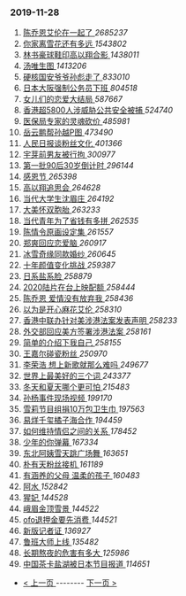 ### 2019-11-28 
1. [ 陈乔恩艾伦在一起了 ](https://s.weibo.com/weibo?q=%23%E9%99%88%E4%B9%94%E6%81%A9%E8%89%BE%E4%BC%A6%E5%9C%A8%E4%B8%80%E8%B5%B7%E4%BA%86%23&Refer=top) *2685237*
1. [ 你家离雪花还有多远 ](https://s.weibo.com/weibo?q=%23%E4%BD%A0%E5%AE%B6%E7%A6%BB%E9%9B%AA%E8%8A%B1%E8%BF%98%E6%9C%89%E5%A4%9A%E8%BF%9C%23&Refer=top) *1543802*
1. [ 林书豪球鞋印高以翔合影 ](https://s.weibo.com/weibo?q=%23%E6%9E%97%E4%B9%A6%E8%B1%AA%E7%90%83%E9%9E%8B%E5%8D%B0%E9%AB%98%E4%BB%A5%E7%BF%94%E5%90%88%E5%BD%B1%23&Refer=top) *1438011*
1. [ 汤唯生图 ](https://s.weibo.com/weibo?q=%23%E6%B1%A4%E5%94%AF%E7%94%9F%E5%9B%BE%23&Refer=top) *1413206*
1. [ 硬核国安爷爷孙彪走了 ](https://s.weibo.com/weibo?q=%23%E7%A1%AC%E6%A0%B8%E5%9B%BD%E5%AE%89%E7%88%B7%E7%88%B7%E5%AD%99%E5%BD%AA%E8%B5%B0%E4%BA%86%23&Refer=top) *833010*
1. [ 日本大阪强制公务员下班 ](https://s.weibo.com/weibo?q=%23%E6%97%A5%E6%9C%AC%E5%A4%A7%E9%98%AA%E5%BC%BA%E5%88%B6%E5%85%AC%E5%8A%A1%E5%91%98%E4%B8%8B%E7%8F%AD%23&Refer=top) *804518*
1. [ 女儿们的恋爱大结局 ](https://s.weibo.com/weibo?q=%23%E5%A5%B3%E5%84%BF%E4%BB%AC%E7%9A%84%E6%81%8B%E7%88%B1%E5%A4%A7%E7%BB%93%E5%B1%80%23&Refer=top) *587667*
1. [ 香港超5800人涉威胁公共安全被捕 ](https://s.weibo.com/weibo?q=%23%E9%A6%99%E6%B8%AF%E8%B6%855800%E4%BA%BA%E6%B6%89%E5%A8%81%E8%83%81%E5%85%AC%E5%85%B1%E5%AE%89%E5%85%A8%E8%A2%AB%E6%8D%95%23&Refer=top) *524740*
1. [ 医保局专家的灵魂砍价 ](https://s.weibo.com/weibo?q=%23%E5%8C%BB%E4%BF%9D%E5%B1%80%E4%B8%93%E5%AE%B6%E7%9A%84%E7%81%B5%E9%AD%82%E7%A0%8D%E4%BB%B7%23&Refer=top) *485981*
1. [ 岳云鹏帮孙越P图 ](https://s.weibo.com/weibo?q=%23%E5%B2%B3%E4%BA%91%E9%B9%8F%E5%B8%AE%E5%AD%99%E8%B6%8AP%E5%9B%BE%23&Refer=top) *473490*
1. [ 人民日报谈粉丝文化 ](https://s.weibo.com/weibo?q=%23%E4%BA%BA%E6%B0%91%E6%97%A5%E6%8A%A5%E8%B0%88%E7%B2%89%E4%B8%9D%E6%96%87%E5%8C%96%23&Refer=top) *401366*
1. [ 宇芽前男友被行拘 ](https://s.weibo.com/weibo?q=%23%E5%AE%87%E8%8A%BD%E5%89%8D%E7%94%B7%E5%8F%8B%E8%A2%AB%E8%A1%8C%E6%8B%98%23&Refer=top) *300977*
1. [ 第一批90后30岁倒计时 ](https://s.weibo.com/weibo?q=%23%E7%AC%AC%E4%B8%80%E6%89%B990%E5%90%8E30%E5%B2%81%E5%80%92%E8%AE%A1%E6%97%B6%23&Refer=top) *296144*
1. [ 感恩节 ](https://s.weibo.com/weibo?q=%E6%84%9F%E6%81%A9%E8%8A%82&Refer=top) *265398*
1. [ 高以翔追思会 ](https://s.weibo.com/weibo?q=%23%E9%AB%98%E4%BB%A5%E7%BF%94%E8%BF%BD%E6%80%9D%E4%BC%9A%23&Refer=top) *264628*
1. [ 当代大学生沈眉庄 ](https://s.weibo.com/weibo?q=%23%E5%BD%93%E4%BB%A3%E5%A4%A7%E5%AD%A6%E7%94%9F%E6%B2%88%E7%9C%89%E5%BA%84%23&Refer=top) *264192*
1. [ 大美怀双胞胎 ](https://s.weibo.com/weibo?q=%23%E5%A4%A7%E7%BE%8E%E6%80%80%E5%8F%8C%E8%83%9E%E8%83%8E%23&Refer=top) *263233*
1. [ 当代青年为了省钱有多拼 ](https://s.weibo.com/weibo?q=%23%E5%BD%93%E4%BB%A3%E9%9D%92%E5%B9%B4%E4%B8%BA%E4%BA%86%E7%9C%81%E9%92%B1%E6%9C%89%E5%A4%9A%E6%8B%BC%23&Refer=top) *262535*
1. [ 陈情令原画设定集 ](https://s.weibo.com/weibo?q=%23%E9%99%88%E6%83%85%E4%BB%A4%E5%8E%9F%E7%94%BB%E8%AE%BE%E5%AE%9A%E9%9B%86%23&Refer=top) *261557*
1. [ 郑爽回应恋爱脑 ](https://s.weibo.com/weibo?q=%23%E9%83%91%E7%88%BD%E5%9B%9E%E5%BA%94%E6%81%8B%E7%88%B1%E8%84%91%23&Refer=top) *260917*
1. [ 冰雪奇缘同款婚纱 ](https://s.weibo.com/weibo?q=%23%E5%86%B0%E9%9B%AA%E5%A5%87%E7%BC%98%E5%90%8C%E6%AC%BE%E5%A9%9A%E7%BA%B1%23&Refer=top) *260645*
1. [ 十年颜值变化挑战 ](https://s.weibo.com/weibo?q=%23%E5%8D%81%E5%B9%B4%E9%A2%9C%E5%80%BC%E5%8F%98%E5%8C%96%E6%8C%91%E6%88%98%23&Refer=top) *259387*
1. [ 日系盐系脸 ](https://s.weibo.com/weibo?q=%23%E6%97%A5%E7%B3%BB%E7%9B%90%E7%B3%BB%E8%84%B8%23&Refer=top) *258879*
1. [ 2020陆片在台上映配额 ](https://s.weibo.com/weibo?q=%232020%E9%99%86%E7%89%87%E5%9C%A8%E5%8F%B0%E4%B8%8A%E6%98%A0%E9%85%8D%E9%A2%9D%23&Refer=top) *258444*
1. [ 陈乔恩 爱情没有放弃我 ](https://s.weibo.com/weibo?q=%E9%99%88%E4%B9%94%E6%81%A9%20%E7%88%B1%E6%83%85%E6%B2%A1%E6%9C%89%E6%94%BE%E5%BC%83%E6%88%91&Refer=top) *258436*
1. [ 以为是开心麻花艾伦 ](https://s.weibo.com/weibo?q=%23%E4%BB%A5%E4%B8%BA%E6%98%AF%E5%BC%80%E5%BF%83%E9%BA%BB%E8%8A%B1%E8%89%BE%E4%BC%A6%23&Refer=top) *258310*
1. [ 香港中联办针对美涉港法案发表声明 ](https://s.weibo.com/weibo?q=%23%E9%A6%99%E6%B8%AF%E4%B8%AD%E8%81%94%E5%8A%9E%E9%92%88%E5%AF%B9%E7%BE%8E%E6%B6%89%E6%B8%AF%E6%B3%95%E6%A1%88%E5%8F%91%E8%A1%A8%E5%A3%B0%E6%98%8E%23&Refer=top) *258233*
1. [ 外交部回应美方签署涉港法案 ](https://s.weibo.com/weibo?q=%23%E5%A4%96%E4%BA%A4%E9%83%A8%E5%9B%9E%E5%BA%94%E7%BE%8E%E6%96%B9%E7%AD%BE%E7%BD%B2%E6%B6%89%E6%B8%AF%E6%B3%95%E6%A1%88%23&Refer=top) *258161*
1. [ 简单的介绍下我自己 ](https://s.weibo.com/weibo?q=%23%E7%AE%80%E5%8D%95%E7%9A%84%E4%BB%8B%E7%BB%8D%E4%B8%8B%E6%88%91%E8%87%AA%E5%B7%B1%23&Refer=top) *258155*
1. [ 王嘉尔碰瓷粉丝 ](https://s.weibo.com/weibo?q=%23%E7%8E%8B%E5%98%89%E5%B0%94%E7%A2%B0%E7%93%B7%E7%B2%89%E4%B8%9D%23&Refer=top) *250970*
1. [ 李荣浩 想上新歌就那么难吗 ](https://s.weibo.com/weibo?q=%E6%9D%8E%E8%8D%A3%E6%B5%A9%20%E6%83%B3%E4%B8%8A%E6%96%B0%E6%AD%8C%E5%B0%B1%E9%82%A3%E4%B9%88%E9%9A%BE%E5%90%97&Refer=top) *249677*
1. [ 世界上最美好的三个词 ](https://s.weibo.com/weibo?q=%23%E4%B8%96%E7%95%8C%E4%B8%8A%E6%9C%80%E7%BE%8E%E5%A5%BD%E7%9A%84%E4%B8%89%E4%B8%AA%E8%AF%8D%23&Refer=top) *243377*
1. [ 冬天和夏天哪个更可怕 ](https://s.weibo.com/weibo?q=%23%E5%86%AC%E5%A4%A9%E5%92%8C%E5%A4%8F%E5%A4%A9%E5%93%AA%E4%B8%AA%E6%9B%B4%E5%8F%AF%E6%80%95%23&Refer=top) *215483*
1. [ 孙杨事件现场视频 ](https://s.weibo.com/weibo?q=%23%E5%AD%99%E6%9D%A8%E4%BA%8B%E4%BB%B6%E7%8E%B0%E5%9C%BA%E8%A7%86%E9%A2%91%23&Refer=top) *199170*
1. [ 雪莉节目组捐10万包卫生巾 ](https://s.weibo.com/weibo?q=%23%E9%9B%AA%E8%8E%89%E8%8A%82%E7%9B%AE%E7%BB%84%E6%8D%9010%E4%B8%87%E5%8C%85%E5%8D%AB%E7%94%9F%E5%B7%BE%23&Refer=top) *197563*
1. [ 易烊千玺橘子海合作 ](https://s.weibo.com/weibo?q=%23%E6%98%93%E7%83%8A%E5%8D%83%E7%8E%BA%E6%A9%98%E5%AD%90%E6%B5%B7%E5%90%88%E4%BD%9C%23&Refer=top) *194459*
1. [ 如何维持情侣之间的关系 ](https://s.weibo.com/weibo?q=%23%E5%A6%82%E4%BD%95%E7%BB%B4%E6%8C%81%E6%83%85%E4%BE%A3%E4%B9%8B%E9%97%B4%E7%9A%84%E5%85%B3%E7%B3%BB%23&Refer=top) *178452*
1. [ 少年的你弹幕 ](https://s.weibo.com/weibo?q=%23%E5%B0%91%E5%B9%B4%E7%9A%84%E4%BD%A0%E5%BC%B9%E5%B9%95%23&Refer=top) *167334*
1. [ 东北阿姨雪天跳广场舞 ](https://s.weibo.com/weibo?q=%23%E4%B8%9C%E5%8C%97%E9%98%BF%E5%A7%A8%E9%9B%AA%E5%A4%A9%E8%B7%B3%E5%B9%BF%E5%9C%BA%E8%88%9E%23&Refer=top) *163651*
1. [ 朴有天粉丝接机 ](https://s.weibo.com/weibo?q=%23%E6%9C%B4%E6%9C%89%E5%A4%A9%E7%B2%89%E4%B8%9D%E6%8E%A5%E6%9C%BA%23&Refer=top) *161189*
1. [ 有涵养的父母 温柔的孩子 ](https://s.weibo.com/weibo?q=%E6%9C%89%E6%B6%B5%E5%85%BB%E7%9A%84%E7%88%B6%E6%AF%8D%20%E6%B8%A9%E6%9F%94%E7%9A%84%E5%AD%A9%E5%AD%90&Refer=top) *160483*
1. [ 阿水 ](https://s.weibo.com/weibo?q=%23%E9%98%BF%E6%B0%B4%23&Refer=top) *152842*
1. [ 猩妃 ](https://s.weibo.com/weibo?q=%23%E7%8C%A9%E5%A6%83%23&Refer=top) *144528*
1. [ 峨眉金顶雪景 ](https://s.weibo.com/weibo?q=%23%E5%B3%A8%E7%9C%89%E9%87%91%E9%A1%B6%E9%9B%AA%E6%99%AF%23&Refer=top) *144522*
1. [ ofo退押金要先消费 ](https://s.weibo.com/weibo?q=%23ofo%E9%80%80%E6%8A%BC%E9%87%91%E8%A6%81%E5%85%88%E6%B6%88%E8%B4%B9%23&Refer=top) *144521*
1. [ 新版记者证 ](https://s.weibo.com/weibo?q=%E6%96%B0%E7%89%88%E8%AE%B0%E8%80%85%E8%AF%81&Refer=top) *136927*
1. [ 鲁班大师上线 ](https://s.weibo.com/weibo?q=%23%E9%B2%81%E7%8F%AD%E5%A4%A7%E5%B8%88%E4%B8%8A%E7%BA%BF%23&Refer=top) *135482*
1. [ 长期熬夜的危害有多大 ](https://s.weibo.com/weibo?q=%23%E9%95%BF%E6%9C%9F%E7%86%AC%E5%A4%9C%E7%9A%84%E5%8D%B1%E5%AE%B3%E6%9C%89%E5%A4%9A%E5%A4%A7%23&Refer=top) *125986*
1. [ 中国茶卡盐湖被日本节目报道 ](https://s.weibo.com/weibo?q=%23%E4%B8%AD%E5%9B%BD%E8%8C%B6%E5%8D%A1%E7%9B%90%E6%B9%96%E8%A2%AB%E6%97%A5%E6%9C%AC%E8%8A%82%E7%9B%AE%E6%8A%A5%E9%81%93%23&Refer=top) *114651* 

- [ < 上一页 ](https://github.com/able8/weibo-hot-record/blob/master/2019-11-27.md) -------- [ 下一页 > ](https://github.com/able8/weibo-hot-record/blob/master/2019-11-29.md)